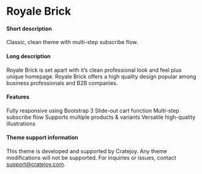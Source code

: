 Royale Brick
===============

#### Short description
Classic, clean theme with multi-step subscribe flow. 

#### Long description
Royale Brick is set apart with it’s clean professional look and feel
plus unique homepage. Royale Brick offers a high quality design popular
among business professionals and B2B companies. 

#### Features
Fully responsive using Bootstrap 3
Slide-out cart function
Multi-step subscribe flow
Supports multiple products & variants
Versatile high-quality illustrations 

#### Theme support information
This theme is developed and supported by Cratejoy. Any theme
modifications will not be supported. For inquiries or issues, contact
support@cratejoy.com.
